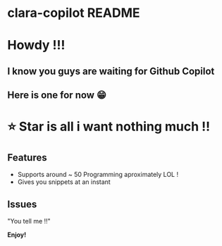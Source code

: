 # clara-copilot README

# Howdy !!!
## I know you guys are waiting for Github Copilot
## Here is one for now 😁

# ⭐ Star is all i want nothing much !!

## Features

- Supports around ~ 50 Programming aproximately LOL !
- Gives you snippets at an instant 

## Issues
 
"You tell me !!"

**Enjoy!**
